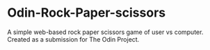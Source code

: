 # Odin-Rock-Paper-scissors
A simple web-based rock paper scissors game of user vs computer. Created as a submission for The Odin Project.
